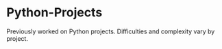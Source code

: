 # Python-Projects
Previously worked on Python projects. Difficulties and complexity vary by project.

